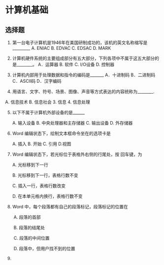 # 计算机基础

## 选择题

1. 第一台电子计算机是1946年在美国研制成功的，该机的英文名称缩写是_________
  A.	 ENIAC		B.	EDVAC		C.	 EDSAC		D.	MARK

2. 计算机硬件系统的主要组成部分有五大部分，下列各项中不属于这五大部分的是________。
     A．运算器      B. 软件    C. I/O设备          D. 控制器

3. 计算机内部用于处理数据和指令的编码是_______
  A．十进制码        B．二进制码            C．ASCII码         D．汉字编码

4. 用语言、文字、符号、场景、图像、声音等方式表达的内容统称为________.

  A. 信息技术 	B.	信息社会		3.	信息	4. 信息处理 	

5. 以下不属于计算机外部设备的是______

     A.	输入设备		B.	中央处理器和主存储器		C.	输出设备		D.	外存储器

6. Word 编辑状态下，绘制文本框命令坐在的选项卡是   

     A. 	插入	B. 开始		C.	引用	D.视图

7. Word 编辑状态下，若光标位于表格外右侧的行尾处，按 回车键，为

     A. 光标移到下一行

     B. 光标移到下一行，表格行数不变

     C. 插入一行，表格行数改变

     D. 在本单元格内换行，表格行数不变

8. Word 中，每个段落都有自己的段落标记，段落标记的位置在

     ​	A. 段落的首部

     ​	B. 段落的结尾处

     ​	C. 段落的中间位置

     ​	D. 段落中，但用户找不到的位置

9. 